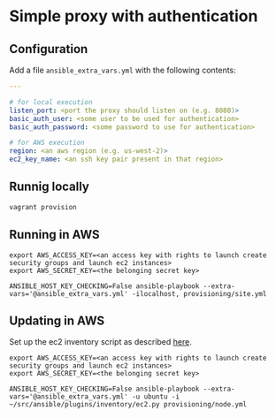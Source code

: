 # Simple proxy with authentication

## Configuration

Add a file `ansible_extra_vars.yml` with the following contents:

```YAML
---

# for local execution
listen_port: <port the proxy should listen on (e.g. 8080)>
basic_auth_user: <some user to be used for authentication>
basic_auth_password: <some password to use for authentication>

# for AWS execution
region: <an aws region (e.g. us-west-2)>
ec2_key_name: <an ssh key pair present in that region>
```

## Runnig locally

```bash
vagrant provision
```

## Running in AWS

```
export AWS_ACCESS_KEY=<an access key with rights to launch create security groups and launch ec2 instances>
export AWS_SECRET_KEY=<the belonging secret key>

ANSIBLE_HOST_KEY_CHECKING=False ansible-playbook --extra-vars='@ansible_extra_vars.yml' -ilocalhost, provisioning/site.yml
```

## Updating in AWS

Set up the ec2 inventory script as described [here](http://docs.ansible.com/intro_dynamic_inventory.html#example-aws-ec2-external-inventory-script).

```
export AWS_ACCESS_KEY=<an access key with rights to launch create security groups and launch ec2 instances>
export AWS_SECRET_KEY=<the belonging secret key>

ANSIBLE_HOST_KEY_CHECKING=False ansible-playbook --extra-vars='@ansible_extra_vars.yml' -u ubuntu -i ~/src/ansible/plugins/inventory/ec2.py provisioning/node.yml
```

